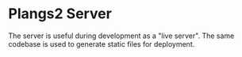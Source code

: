 # Plangs2 Server

The server is useful during development as a "live server".
The same codebase is used to generate static files for deployment.